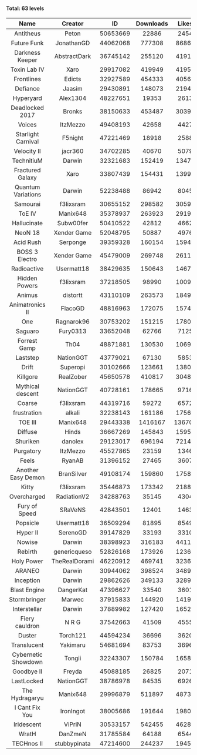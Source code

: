 #### Total: 63 levels

| Name | Creator | ID | Downloads | Likes |
|:---:|:---:|:---:|:---:|:---:|
| Antitheus | Peton | 50653669 | 22886 | 2454
| Future Funk | JonathanGD | 44062068 | 777308 | 86862
| Darkness Keeper | AbstractDark | 36745142 | 255120 | 41913
| Toxin Lab IV | Xaro | 29917082 | 419949 | 41956
| Frontlines | Edicts | 32927589 | 454333 | 40569
| Defiance | Jaasim | 29430891 | 148073 | 21943
| Hyperyard | Alex1304 | 48227651 | 19353 | 2613
| Deadlocked 2017 | Bronks | 38150633 | 453487 | 30390
| Voices | ItzMezzo | 49408193 | 42658 | 4427
| Starlight Carnival | F5night | 47221469 | 18918 | 2588
| Velocity II | jacr360 | 34702285 | 40670 | 5079
| TechnitiuM | Darwin | 32321683 | 152419 | 13479
| Fractured Galaxy  | Xaro | 33807439 | 154431 | 13990
| Quantum Variations | Darwin | 52238488 | 86942 | 8045
| Samourai | f3lixsram | 30655152 | 298582 | 30598
| ToE IV  | Manix648 | 35378937 | 263923 | 29193
| Hallucinate | Subw00fer | 50410522 | 42812 | 4662
| NeoN 18 | Xender Game | 52048795 | 50887 | 4976
| Acid Rush | Serponge | 39359328 | 160154 | 15941
| BOSS 3 Electro | Xender Game | 45479009 | 269748 | 26118
| Radioactive | Usermatt18 | 38429635 | 150643 | 14679
| Hidden Powers | f3lixsram | 37218505 | 98990 | 10092
| Animus | distortt | 43110109 | 263573 | 18499
| Animatronics II | FlacoGD | 48816963 | 172075 | 15742
| One | Ragnarok96 | 30753202 | 151215 | 17808
| Saguaro | Fury0313 | 33652048 | 62766 | 7125
| Forrest Gamp | Th04 | 48871881 | 130530 | 10695
| Laststep | NationGGT | 43779021 | 67130 | 5853
| Drift | Superopi | 30102666 | 123661 | 13801
| Killgore | RealZober | 45650578 | 410817 | 30486
| Mythical descent | NationGGT | 40728161 | 178665 | 9716
| Coarse | f3lixsram | 44319716 | 59272 | 6572
| frustration | alkali | 32238143 | 161186 | 17560
| TOE III | Manix648 | 29443338 | 1416167 | 136704
| Diffuse | Hinds | 36667269 | 145843 | 15950
| Shuriken | danolex | 29123017 | 696194 | 72148
| Purgatory | ItzMezzo | 45527865 | 23159 | 1346
| Feels | RyanAB | 31396152 | 27465 | 3607
| Another Easy Demon | BranSilver | 49108174 | 159860 | 17582
| Kitty | f3lixsram | 35446873 | 173342 | 21882
| Overcharged | RadiationV2 | 34288763 | 35145 | 4304
| Fury of Speed | SRaVeNS | 42843501 | 12401 | 1463
| Popsicle | Usermatt18 | 36509294 | 81895 | 8549
| Hyper II | SerenoGD | 39147829 | 33193 | 3310
| Nowise | Darwin | 38398923 | 316183 | 44119
| Rebirth | genericqueso | 52826168 | 173926 | 12364
| Holy Power | TheRealDorami | 46220912 | 469741 | 32367
| ARANEO | Darwin | 30944062 | 398524 | 34897
| Inception | Darwin | 29862626 | 349133 | 32898
| Blast Engine | DangerKat | 47396627 | 33540 | 3601
| Stormbringer | Marwec | 37915833 | 144920 | 14190
| Interstellar | Darwin | 37889982 | 127420 | 16523
| Fiery cauldron | N R G | 37542663 | 41509 | 4555
| Duster | Torch121 | 44594234 | 36696 | 3620
| Translucent | Yakimaru | 54681694 | 83753 | 3696
| Cybernetic Showdown  | Tongii | 32243307 | 150784 | 16584
| Goodbye II | Freyda | 45088185 | 26825 | 2071
| LastLocked | NationGGT | 38786978 | 84535 | 6926
| The Hydragaryu | Manix648 | 29996879 | 511897 | 48736
| I Cant Fix You | IronIngot | 38005686 | 191644 | 19807
| Iridescent | ViPriN | 30533157 | 542455 | 46284
| WratH | DanZmeN | 31785584 | 64188 | 6544
| TECHnos II | stubbypinata | 47214600 | 244237 | 19456
